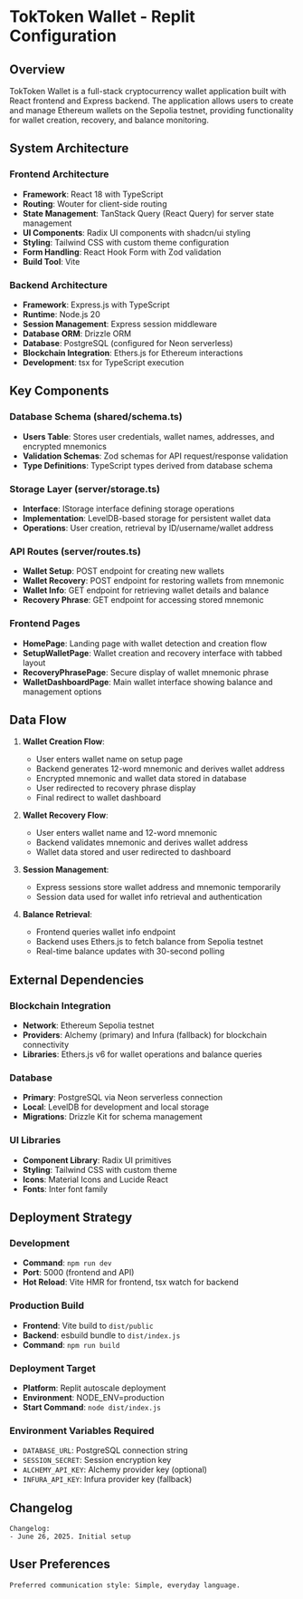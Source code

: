 # TokToken Wallet - Replit Configuration

## Overview

TokToken Wallet is a full-stack cryptocurrency wallet application built with React frontend and Express backend. The application allows users to create and manage Ethereum wallets on the Sepolia testnet, providing functionality for wallet creation, recovery, and balance monitoring.

## System Architecture

### Frontend Architecture
- **Framework**: React 18 with TypeScript
- **Routing**: Wouter for client-side routing
- **State Management**: TanStack Query (React Query) for server state management
- **UI Components**: Radix UI components with shadcn/ui styling
- **Styling**: Tailwind CSS with custom theme configuration
- **Form Handling**: React Hook Form with Zod validation
- **Build Tool**: Vite

### Backend Architecture
- **Framework**: Express.js with TypeScript
- **Runtime**: Node.js 20
- **Session Management**: Express session middleware
- **Database ORM**: Drizzle ORM
- **Database**: PostgreSQL (configured for Neon serverless)
- **Blockchain Integration**: Ethers.js for Ethereum interactions
- **Development**: tsx for TypeScript execution

## Key Components

### Database Schema (shared/schema.ts)
- **Users Table**: Stores user credentials, wallet names, addresses, and encrypted mnemonics
- **Validation Schemas**: Zod schemas for API request/response validation
- **Type Definitions**: TypeScript types derived from database schema

### Storage Layer (server/storage.ts)
- **Interface**: IStorage interface defining storage operations
- **Implementation**: LevelDB-based storage for persistent wallet data
- **Operations**: User creation, retrieval by ID/username/wallet address

### API Routes (server/routes.ts)
- **Wallet Setup**: POST endpoint for creating new wallets
- **Wallet Recovery**: POST endpoint for restoring wallets from mnemonic
- **Wallet Info**: GET endpoint for retrieving wallet details and balance
- **Recovery Phrase**: GET endpoint for accessing stored mnemonic

### Frontend Pages
- **HomePage**: Landing page with wallet detection and creation flow
- **SetupWalletPage**: Wallet creation and recovery interface with tabbed layout
- **RecoveryPhrasePage**: Secure display of wallet mnemonic phrase
- **WalletDashboardPage**: Main wallet interface showing balance and management options

## Data Flow

1. **Wallet Creation Flow**:
   - User enters wallet name on setup page
   - Backend generates 12-word mnemonic and derives wallet address
   - Encrypted mnemonic and wallet data stored in database
   - User redirected to recovery phrase display
   - Final redirect to wallet dashboard

2. **Wallet Recovery Flow**:
   - User enters wallet name and 12-word mnemonic
   - Backend validates mnemonic and derives wallet address
   - Wallet data stored and user redirected to dashboard

3. **Session Management**:
   - Express sessions store wallet address and mnemonic temporarily
   - Session data used for wallet info retrieval and authentication

4. **Balance Retrieval**:
   - Frontend queries wallet info endpoint
   - Backend uses Ethers.js to fetch balance from Sepolia testnet
   - Real-time balance updates with 30-second polling

## External Dependencies

### Blockchain Integration
- **Network**: Ethereum Sepolia testnet
- **Providers**: Alchemy (primary) and Infura (fallback) for blockchain connectivity
- **Libraries**: Ethers.js v6 for wallet operations and balance queries

### Database
- **Primary**: PostgreSQL via Neon serverless connection
- **Local**: LevelDB for development and local storage
- **Migrations**: Drizzle Kit for schema management

### UI Libraries
- **Component Library**: Radix UI primitives
- **Styling**: Tailwind CSS with custom theme
- **Icons**: Material Icons and Lucide React
- **Fonts**: Inter font family

## Deployment Strategy

### Development
- **Command**: `npm run dev`
- **Port**: 5000 (frontend and API)
- **Hot Reload**: Vite HMR for frontend, tsx watch for backend

### Production Build
- **Frontend**: Vite build to `dist/public`
- **Backend**: esbuild bundle to `dist/index.js`
- **Command**: `npm run build`

### Deployment Target
- **Platform**: Replit autoscale deployment
- **Environment**: NODE_ENV=production
- **Start Command**: `node dist/index.js`

### Environment Variables Required
- `DATABASE_URL`: PostgreSQL connection string
- `SESSION_SECRET`: Session encryption key
- `ALCHEMY_API_KEY`: Alchemy provider key (optional)
- `INFURA_API_KEY`: Infura provider key (fallback)

## Changelog

```
Changelog:
- June 26, 2025. Initial setup
```

## User Preferences

```
Preferred communication style: Simple, everyday language.
```